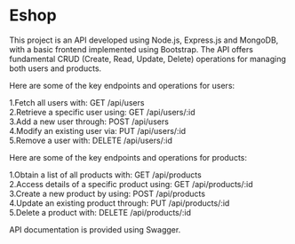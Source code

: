 # Eshop

This project is an API developed using Node.js, Express.js and MongoDB, with a basic frontend implemented using Bootstrap. 
The API offers fundamental CRUD (Create, Read, Update, Delete) operations for managing both users and products. 

Here are some of the key endpoints and operations for users:

1.Fetch all users with: GET /api/users
<br>
2.Retrieve a specific user using: GET /api/users/:id
<br>
3.Add a new user through: POST /api/users
<br>
4.Modify an existing user via: PUT /api/users/:id
<br>
5.Remove a user with: DELETE /api/users/:id

Here are some of the key endpoints and operations for products:

1.Obtain a list of all products with: GET /api/products
<br>
2.Access details of a specific product using: GET /api/products/:id
<br>
3.Create a new product by using: POST /api/products
<br>
4.Update an existing product through: PUT /api/products/:id
<br>
5.Delete a product with: DELETE /api/products/:id

API documentation is provided using Swagger.
